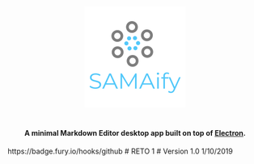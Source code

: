 <p align="center">
  <img src="https://raw.githubusercontent.com/SAMAifyWEB/RETO1/master/src/img/logo.png">
</p>
<h1 align="center">

</h1>

<h4 align="center">A minimal Markdown Editor desktop app built on top of <a href="http://electron.atom.io" target="_blank">Electron</a>.</h4>
https://badge.fury.io/hooks/github
# RETO 1
# Version 1.0 1/10/2019 
